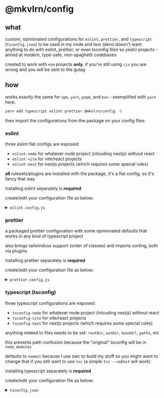 # @mkvlrn/config

## what

custom, opinionated configurations for `eslint`, `prettier`, and `typescript` (`tsconfig.json`) to be used in my node and bun (deno doesn't want anything to do with eslint, prettier, or even tsconfig files so yeah) projects - aimed at modern, type-safe, non-spaghetti codebases

created to work with `esm` projects **only**. if you're still using `cjs` you are wrong and you will be sent to the gulag

## how

works exactly the same for `npm`, `yarn`, `pnpm`, and `bun` - exemplified with `yarn` here:

```bash
yarn add typescript eslint prettier @mkvlrn/config -D
```

then import the configurations from the package on your config files:

### eslint

three eslint flat configs are exposed:

- `eslint-node` for whatever node project (inlcuding nestjs) without react
- `eslint-vite` for vite/react projects
- `eslint-next` for nextjs projects (which requires some special rules)

**all** rulesets/plugins are installed with the package, it's a flat config, so it's fancy that way

installing eslint separately is **required**

create/edit your configuration file as below:

<details>
<summary><code>eslint.config.js</code></summary>

for simple node or nestjs projects (pretty much anything that doesn't use react):

```js
export { default } from "@mkvlrn/config/eslint-node";
```

for vite/react projects:

```js
export { default } from "@mkvlrn/config/eslint-vite";
```

for nextjs projects:

```js
export { default } from "@mkvlrn/config/eslint-next";
```

if you want to add rules to the config, you export it as default while adding your rules to the config array:

```js
import base from "@mkvlrn/config/eslint-node";

export default [
  ...base,

  rules: {
    // add your custom rules here
    "no-console": "error",
    // or ignores
    "ignores": ["dist"],
  },
];
```

</details>

### prettier

a packaged prettier configuration with some opinionated defaults that works in any kind of typescript project

also brings tailwindcss support (order of classes) and imports sorting, both via plugins

installing prettier separately is **required**

create/edit your configuration file as below:

<details>
<summary><code>prettier.config.js</code></summary>

for all projects, using the config without modifying it:

```js
export { default } from "@mkvlrn/config/prettier";
```

and if you want to modify any of the rules, you can do so:

```js
import base from "@mkvlrn/config/prettier";

export default {
  ...base,

  // add your custom rules here
  printWidth: 80,
};
```

</details>

### typescript (tsconfig)

three typescript configurations are exposed:

- `tsconfig-node` for whatever node project (inlcuding nestjs) without react
- `tsconfig-vite` for vite/react projects
- `tsconfig-next` for nextjs projects (which requires some special rules)

anything related to files needs to be set: `rootDir`, `outDir`, `baseUrl`, `paths`, etc

this prevents path confusion because the "original" tsconfig will be in `node_modules`

defaults to `noemit` because I use swc to build my stuff so you might want to change that if you still want to use `tsc` (a simple `tsc --noEmit` will work)

installing typescript separately is **required**

create/edit your configuration file as below:

<details>
<summary><code>tsconfig.json</code></summary>

for simple node or nestjs projects (pretty much anything that doesn't use react):

```jsonc
{
  "extends": "@mkvlrn/config/tsconfig-node",
  "compilerOptions": {
    // add your custom rules here
    "noEmit": false,
  },
}
```

for vite/react projects:

```jsonc
{
  "extends": "@mkvlrn/config/tsconfig-vite",
  "compilerOptions": {
    // add your custom rules here
    "noUncheckedIndexedAccess": true,
  },
}
```

for nextjs projects:

```jsonc
{
  "extends": "@mkvlrn/config/tsconfig-next",
  "compilerOptions": {
    // add your custom rules here
    "noUncheckedIndexedAccess": true,
  },
}
```

</details>
